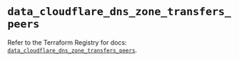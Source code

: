 # `data_cloudflare_dns_zone_transfers_peers`

Refer to the Terraform Registry for docs: [`data_cloudflare_dns_zone_transfers_peers`](https://registry.terraform.io/providers/cloudflare/cloudflare/5.4.0/docs/data-sources/dns_zone_transfers_peers).
